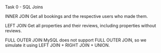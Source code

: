 Task 0 - SQL Joins

INNER JOIN
Get all bookings and the respective users who made them.

LEFT JOIN
Get all properties and their reviews, including properties without reviews.

FULL OUTER JOIN
MySQL does not support FULL OUTER JOIN, so we simulate it using LEFT JOIN + RIGHT JOIN + UNION.
